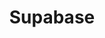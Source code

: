 ---
created: '2025-09-16T15:05:15.652443'
modified: '2025-09-17T17:15:05.749808'
ship_factor: 5
subtype: mcp-servers
tags: []
title: Supabase
type: tool
version: 1
---
